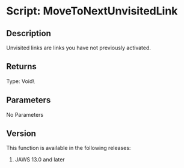 # Script: MoveToNextUnvisitedLink

## Description

Unvisited links are links you have not previously activated.

## Returns

Type: Void\

## Parameters

No Parameters

## Version

This function is available in the following releases:

1.  JAWS 13.0 and later
